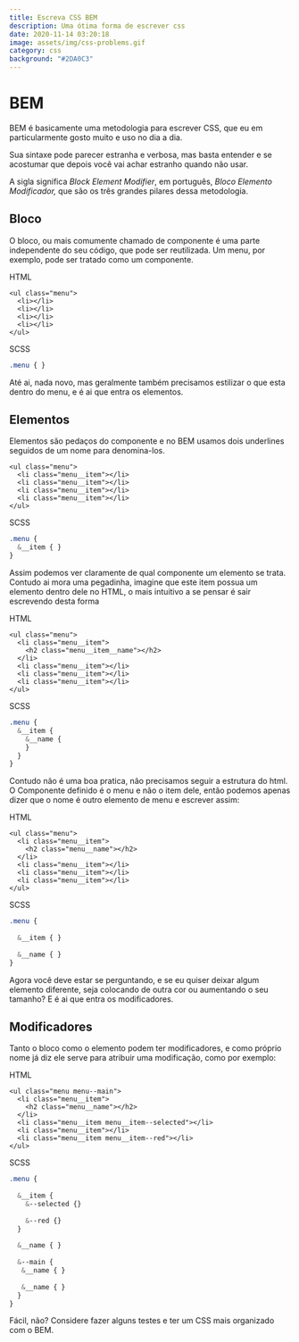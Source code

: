 ```yaml
---
title: Escreva CSS BEM
description: Uma ótima forma de escrever css
date: 2020-11-14 03:20:18
image: assets/img/css-problems.gif
category: css
background: "#2DA0C3"
---
```

# BEM

BEM é basicamente uma metodologia para escrever CSS, que eu em particularmente gosto muito e uso no dia a dia. 

Sua sintaxe pode parecer estranha e verbosa, mas basta entender e se acostumar que depois você vai achar estranho quando não usar.

A sigla significa *Block Element Modifier*, em português, *Bloco Elemento Modificador,* que são os três grandes pilares dessa metodologia.

## Bloco

O bloco, ou mais comumente chamado de componente é uma parte independente do seu código, que pode ser reutilizada. Um menu, por exemplo, pode ser tratado como um componente.

HTML

```
<ul class="menu">
  <li></li>
  <li></li>
  <li></li>
  <li></li>
</ul>
```

SCSS

```scss
.menu { }
```

Até ai, nada novo, mas geralmente também precisamos estilizar o que esta dentro do menu, e é ai que entra os elementos.

## Elementos

Elementos são pedaços do componente e no BEM usamos dois underlines seguidos de um nome para denomina-los.

```
<ul class="menu">
  <li class="menu__item"></li>
  <li class="menu__item"></li>
  <li class="menu__item"></li>
  <li class="menu__item"></li>
</ul>
```

SCSS

```scss
.menu {
  &__item { }
}
```



Assim podemos ver claramente de qual componente um elemento se trata. Contudo ai mora uma pegadinha, imagine que este item possua um elemento dentro dele no HTML, o mais intuitivo a se pensar é sair escrevendo desta forma

HTML

```
<ul class="menu">
  <li class="menu__item">
    <h2 class="menu__item__name"></h2> 
  </li>
  <li class="menu__item"></li>
  <li class="menu__item"></li>
  <li class="menu__item"></li>
</ul>
```

SCSS

```scss
.menu {
  &__item { 
    &__name {
    }
  }
}
```

Contudo não é uma boa pratica, não precisamos seguir a estrutura do html. O Componente definido é o menu e não o item dele, então podemos apenas dizer que o nome é outro elemento de menu e escrever assim:

HTML

```
<ul class="menu">
  <li class="menu__item">
    <h2 class="menu__name"></h2>
  </li>
  <li class="menu__item"></li>
  <li class="menu__item"></li>
  <li class="menu__item"></li>
</ul>
```

SCSS

```scss
.menu {
  
  &__item { }
  
  &__name { }
}
```

Agora você deve estar se perguntando, e se eu quiser deixar algum elemento diferente, seja colocando de outra cor ou aumentando o seu tamanho? E é ai que entra os modificadores.

## Modificadores

Tanto o bloco como o elemento podem ter modificadores, e como próprio nome já diz ele serve para atribuir uma modificação, como por exemplo: 

HTML

```
<ul class="menu menu--main">
  <li class="menu__item">
    <h2 class="menu__name"></h2>
  </li>
  <li class="menu__item menu__item--selected"></li>
  <li class="menu__item"></li>
  <li class="menu__item menu__item--red"></li>
</ul>
```

SCSS

```scss
.menu {
  
  &__item {
    &--selected {}
    
    &--red {}
  }
  
  &__name { }
  
  &--main {
   &__name { }
    
   &__name { }
  }
}
```

Fácil, não? Considere fazer alguns testes e ter um CSS mais organizado com o BEM.